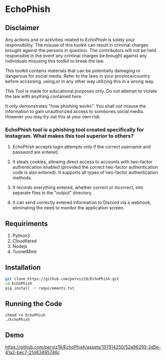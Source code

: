 # EchoPhish

##             Disclaimer

Any actions and or activities related to EchoPhish is solely your responsibility. The misuse of this toolkit can result in criminal charges brought against the persons in question. The contributors will not be held responsible in the event any criminal charges be brought against any individuals misusing this toolkit to break the law.

This toolkit contains materials that can be potentially damaging or dangerous for social media. Refer to the laws in your province/country before accessing, using,or in any other way utilizing this in a wrong way.

This Tool is made for educational purposes only. Do not attempt to violate the law with anything contained here.

It only demonstrates "how phishing works". You shall not misuse the information to gain unauthorized access to someones social media. However you may try out this at your own risk.


### EchoPhish tool is a phishing tool created specifically for Instagram. What makes this tool superior to others?

1) EchoPhish accepts login attempts only if the correct username and password are entered.
   
2) It steals cookies, allowing direct access to accounts with two-factor authentication enabled (provided the correct two-factor authentication code is also entered). It supports all types of two-factor authentication methods.
  
3) It records everything entered, whether correct or incorrect, into separate files in the "output" directory.
   
4) It can send correctly entered information to Discord via a webhook, eliminating the need to monitor the application screen.


## Requiriments
1. Python3
2. Cloudflared
4. Nodejs
3. TunnelMole
   

## Installation

```bash
git clone https://github.com/perviz19/EchoPhish.git
cd EchoPhish
pip install -r requirements.txt
```
## Running the Code
```
chmod +x EchoPhish
./EchoPhish
```
## Demo

https://github.com/perviz19/EchoPhish/assets/157914250/52a96295-2d5e-41a2-bec7-21d43495746c




